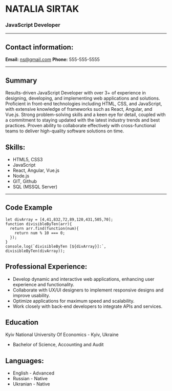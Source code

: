 # NATALIA SIRTAK

### JavaScript Developer

---

## Contact information:

**Email:** ns@gmail.com
**Phone:** 555-555-5555

---

## Summary

Results-driven JavaScript Developer with over 3+ of experience in designing, developing, and implementing web applications and solutions. Proficient in front-end technologies including HTML, CSS, and JavaScript, with extensive knowledge of frameworks such as React, Angular, and Vue.js. Strong problem-solving skills and a keen eye for detail, coupled with a commitment to staying updated with the latest industry trends and best practices. Proven ability to collaborate effectively with cross-functional teams to deliver high-quality software solutions on time.


## Skills:

- HTML5, CSS3
- JavaScript
- React, Angular, Vue.js
- Node.js
- GIT, Github
- SQL (MSSQL Server)

---

## Code Example

```
let divArray = [4,41,832,72,89,120,431,505,70];
function divisibleByTen(arr){
  return arr.find(function(num){
    return num % 10 === 0;
  });
}
console.log(`divisibleByTen [${divArray}]:`, divisibleByTen(divArray));
```

## Professional Experience:

- Develop dynamic and interactive web applications, enhancing user experience and functionality.
- Collaborate with UX/UI designers to implement responsive designs and improve usability.
- Optimize applications for maximum speed and scalability.
- Work closely with back-end developers to integrate APIs and services.

## Education

Kyiv National University Of Economics - Kyiv, Ukraine
- Bachelor of Science, Accounting and Audit

## Languages:

- English - Advanced
- Russian - Native
- Ukranian - Native